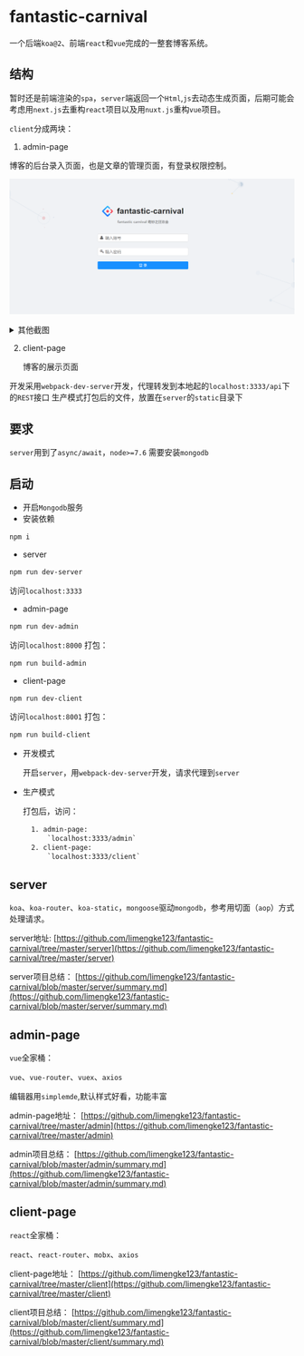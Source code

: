 # fantastic-carnival

一个后端`koa@2`、前端`react`和`vue`完成的一整套博客系统。

## 结构

暂时还是前端渲染的`spa`，`server`端返回一个`Html`,`js`去动态生成页面，后期可能会考虑用`next.js`去重构`react`项目以及用`nuxt.js`重构`vue`项目。

`client`分成两块：

1. admin-page

博客的后台录入页面，也是文章的管理页面，有登录权限控制。
    
![登录](image/admin/login.png)

<details><summary>其他截图</summary><br>
<p style="font-weight:600;text-indent:2em;">编辑页面</p>   
<img width="100%" src="/image/admin/edit.png" alt="编辑页面" />
<br>
<p>标签页面</p>
<img width="100%" src="/image/admin/post.png" alt="tag页面" />
<br>
</details>

2. client-page

    博客的展示页面

开发采用`webpack-dev-server`开发，代理转发到本地起的`localhost:3333/api`下的`REST`接口
生产模式打包后的文件，放置在`server`的`static`目录下

## 要求

`server`用到了`async/await`，`node>=7.6`
需要安装`mongodb`

## 启动

* 开启`Mongodb`服务
* 安装依赖

```bash
npm i
```

* server

```bash
npm run dev-server
```

访问`localhost:3333`

* admin-page

```bash
npm run dev-admin
```

访问`localhost:8000`
打包：

```bash
npm run build-admin
```

* client-page

```bash
npm run dev-client
```

访问`localhost:8001`
打包：

```bash
npm run build-client
```

* 开发模式

    开启`server`，用`webpack-dev-server`开发，请求代理到`server`

* 生产模式

    打包后，访问：

        1. admin-page:
            `localhost:3333/admin`
        2. client-page:
            `localhost:3333/client`

## server

`koa`、`koa-router`、`koa-static`，`mongoose`驱动`mongodb`，参考用切面（`aop`）方式处理请求。

server地址:
[https://github.com/limengke123/fantastic-carnival/tree/master/server](https://github.com/limengke123/fantastic-carnival/tree/master/server)

server项目总结：
[https://github.com/limengke123/fantastic-carnival/blob/master/server/summary.md](https://github.com/limengke123/fantastic-carnival/blob/master/server/summary.md)

## admin-page

`vue`全家桶：

`vue`、`vue-router`、`vuex`、`axios`

编辑器用`simplemde`,默认样式好看，功能丰富

admin-page地址：
[https://github.com/limengke123/fantastic-carnival/tree/master/admin](https://github.com/limengke123/fantastic-carnival/tree/master/admin)

admin项目总结：
[https://github.com/limengke123/fantastic-carnival/blob/master/admin/summary.md](https://github.com/limengke123/fantastic-carnival/blob/master/admin/summary.md)

## client-page

`react`全家桶：

`react`、`react-router`、`mobx`、`axios`

client-page地址：
[https://github.com/limengke123/fantastic-carnival/tree/master/client](https://github.com/limengke123/fantastic-carnival/tree/master/client)

client项目总结：
[https://github.com/limengke123/fantastic-carnival/blob/master/client/summary.md](https://github.com/limengke123/fantastic-carnival/blob/master/client/summary.md)